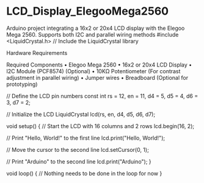 # LCD_Display_ElegooMega2560
Arduino project integrating a 16x2 or 20x4 LCD display with the Elegoo Mega 2560. Supports both I2C and parallel wiring methods
#include <LiquidCrystal.h> // Include the LiquidCrystal library

Hardware Requirements

Required Components
	•	Elegoo Mega 2560
	•	16x2 or 20x4 LCD Display
	•	I2C Module (PCF8574) (Optional)
	•	10KΩ Potentiometer (For contrast adjustment in parallel wiring)
	•	Jumper wires
	•	Breadboard (Optional for prototyping)
 
// Define the LCD pin numbers
const int rs = 12, en = 11, d4 = 5, d5 = 4, d6 = 3, d7 = 2;

// Initialize the LCD
LiquidCrystal lcd(rs, en, d4, d5, d6, d7);

void setup() {
  // Start the LCD with 16 columns and 2 rows
  lcd.begin(16, 2); 

  // Print "Hello, World!" to the first line
  lcd.print("Hello, World!");
  
  // Move the cursor to the second line
  lcd.setCursor(0, 1);
  
  // Print "Arduino" to the second line
  lcd.print("Arduino");
}

void loop() {
  // Nothing needs to be done in the loop for now
}
